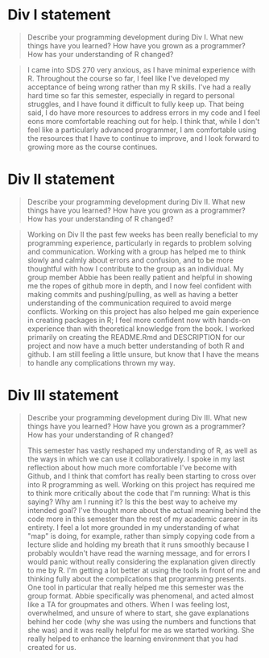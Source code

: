 # Div I statement

> Describe your programming development during Div I. What new things have you learned? How have you grown as a programmer? How has your understanding of R changed? 

>I came into SDS 270 very anxious, as I have minimal experience with R. Throughout the course so far, I feel like I've developed my acceptance of being wrong rather than my R skills. I've had a really hard time so far this semester, especially in regard to personal struggles, and I have found it difficult to fully keep up. That being said, I do have more resources to address errors in my code and I feel eons more comfortable reaching out for help. I think that, while I don't feel like a particularly advanced programmer, I am comfortable using the resources that I have to continue to improve, and I look forward to growing more as the course continues.


# Div II statement

> Describe your programming development during Div II. What new things have you learned? How have you grown as a programmer? How has your understanding of R changed? 

>Working on Div II the past few weeks has been really beneficial to my programming experience, particularly in regards to problem solving and communication. Working with a group has helped me to think slowly and calmly about errors and confusion, and to be more thoughtful with how I contribute to the group as an individual. 
My group member Abbie has been really patient and helpful in showing me the ropes of github more in depth, and I now feel confident with making commits and pushing/pulling, as well as having a better understanding of the communication required to avoid merge conflicts. Working on this project has also helped me gain experience in creating packages in R; I feel more confident now with hands-on experience than with theoretical knowledge from the book. I worked primarily on creating the README.Rmd and DESCRIPTION for our project and now have a much better understanding of both R and github. I am still feeling a little unsure, but know that I have the means to handle any complications thrown my way.


# Div III statement

> Describe your programming development during Div III. What new things have you learned? How have you grown as a programmer? How has your understanding of R changed? 
>
>This semester has vastly reshaped my understanding of R, as well as the ways in which we can use it collaboratively. I spoke in my last reflection about how much more comfortable I've become with Github, and I think that comfort has really been starting to cross over into R programming as well. Working on this project has required me to think more critically about the code that I'm running: What is this saying? Why am I running it? Is this the best way to acheive my intended goal? I've thought more about the actual meaning behind the code more in this semester than the rest of my academic career in its entirety. I feel a lot more grounded in my understanding of what "map" is doing, for example, rather than simply copying code from a lecture slide and holding my breath that it runs smoothly because I probably wouldn't have read the warning message, and for errors I would panic without really considering the explanation given directly to me by R. I'm getting a lot better at using the tools in front of me and thinking fully about the compilcations that programming presents.
One tool in particular that really helped me this semester was the group format. Abbie specifically was phenomenal, and acted almost like a TA for groupmates and others. When I was feeling lost, overwhelmed, and unsure of where to start, she gave explanations behind her code (why she was using the numbers and functions that she was) and it was really helpful for me as we started working. She really helped to enhance the learning environment that you had created for us.